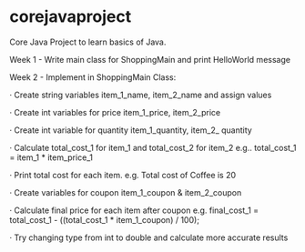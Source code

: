 # corejavaproject

Core Java Project to learn basics of Java.

Week 1 - Write main class for ShoppingMain and print HelloWorld message

Week 2 - Implement in ShoppingMain Class:

·         Create string variables item_1_name, item_2_name and assign values

·         Create int variables for price item_1_price, item_2_price

·         Create int variable for quantity item_1_quantity, item_2_ quantity

·         Calculate total_cost_1 for item_1 and total_cost_2 for item_2  e.g.. total_cost_1 = item_1 * item_price_1

·         Print total cost for each item. e.g. Total cost of Coffee is 20

·         Create variables for coupon item_1_coupon & item_2_coupon

·         Calculate final price for each item after coupon e.g. final_cost_1 = total_cost_1 - ((total_cost_1 * item_1_coupon) / 100);

·         Try changing type from int to double and calculate more accurate results

